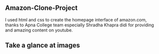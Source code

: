 ## Amazon-Clone-Project
I used html and css to create the homepage interface of amazon.com, thanks to Apna College team especially Shradha Khapra didi for providing and amazing content on youtube.

## Take a glance at images

